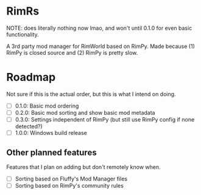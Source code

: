 # RimRs
NOTE: does literally nothing now lmao, and won't until 0.1.0 for even basic functionality.

A 3rd party mod manager for RimWorld based on RimPy. Made because (1) RimPy is closed source and (2) RimPy is pretty slow.

# Roadmap
Not sure if this is the actual order, but this is what I intend on doing.

- [ ] 0.1.0: Basic mod ordering
- [ ] 0.2.0: Basic mod sorting and show basic mod metadata
- [ ] 0.3.0: Settings independent of RimPy (but still use RimPy config if none detected?)
- [ ] 1.0.0: Windows build release

## Other planned features
Features that I plan on adding but don't remotely know when.

- [ ] Sorting based on Fluffy's Mod Manager files
- [ ] Sorting based on RimPy's community rules
